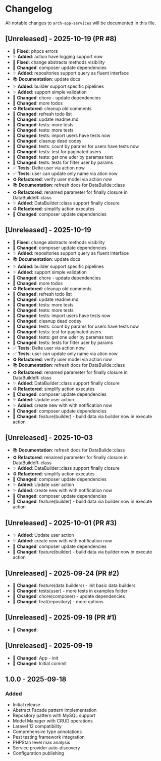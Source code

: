 # Changelog

All notable changes to `arch-app-services` will be documented in this file.

## [Unreleased] - 2025-10-19 (PR #8)


- 🐛 **Fixed**: phpcs errors
- ✨ **Added**: action have logging support now
- 🐛 **Fixed**: change abstracts methods visibility
- 🔧 **Changed**: composer update dependencies
- ✨ **Added**: repositories support query as fluent interface
- 📚 **Documentation**: update docs
- ✨ **Added**: builder support specific pipelines
- ✨ **Added**: support simple validation
- 📝 **Changed**: chore - update dependencies
- 🔧 **Changed**: more todos
- ♻️ **Refactored**: cleanup old comments
- 🔧 **Changed**: refresh todo list
- 🔧 **Changed**: update readme.md
- 📝 **Changed**: tests: more tests
- 📝 **Changed**: tests: more tests
- 📝 **Changed**: tests: import users have tests now
- 🔧 **Changed**: cleanup dead codey
- 📝 **Changed**: tests: count by params for users have tests now
- 📝 **Changed**: tests: test for paginated users
- 📝 **Changed**: tests: get one uder by paramas test
- 📝 **Changed**: tests: tests for filter user by params
- ✅ **Tests**: Delte user via action now
- ✅ **Tests**: user can update only name via ation now
- ♻️ **Refactored**: verify user model via action now
- 📚 **Documentation**: refresh docs for DataBuilde::class
- ♻️ **Refactored**: renamed parameter for finally closure in DataBuildeR::class
- ✨ **Added**: DataBuilder::class support finally closure
- ♻️ **Refactored**: simplify action executes
- 🔧 **Changed**: composer update dependencies

## [Unreleased] - 2025-10-19


- 🐛 **Fixed**: change abstracts methods visibility
- 🔧 **Changed**: composer update dependencies
- ✨ **Added**: repositories support query as fluent interface
- 📚 **Documentation**: update docs
- ✨ **Added**: builder support specific pipelines
- ✨ **Added**: support simple validation
- 📝 **Changed**: chore - update dependencies
- 🔧 **Changed**: more todos
- ♻️ **Refactored**: cleanup old comments
- 🔧 **Changed**: refresh todo list
- 🔧 **Changed**: update readme.md
- 📝 **Changed**: tests: more tests
- 📝 **Changed**: tests: more tests
- 📝 **Changed**: tests: import users have tests now
- 🔧 **Changed**: cleanup dead codey
- 📝 **Changed**: tests: count by params for users have tests now
- 📝 **Changed**: tests: test for paginated users
- 📝 **Changed**: tests: get one uder by paramas test
- 📝 **Changed**: tests: tests for filter user by params
- ✅ **Tests**: Delte user via action now
- ✅ **Tests**: user can update only name via ation now
- ♻️ **Refactored**: verify user model via action now
- 📚 **Documentation**: refresh docs for DataBuilde::class
- ♻️ **Refactored**: renamed parameter for finally closure in DataBuildeR::class
- ✨ **Added**: DataBuilder::class support finally closure
- ♻️ **Refactored**: simplify action executes
- 🔧 **Changed**: composer update dependencies
- ✨ **Added**: Update user action
- ✨ **Added**: create new with with notification now
- 🔧 **Changed**: composer update dependencies
- 📝 **Changed**: feature(builder) - build data via builder now in execute action

## [Unreleased] - 2025-10-03


- 📚 **Documentation**: refresh docs for DataBuilde::class
- ♻️ **Refactored**: renamed parameter for finally closure in DataBuildeR::class
- ✨ **Added**: DataBuilder::class support finally closure
- ♻️ **Refactored**: simplify action executes
- 🔧 **Changed**: composer update dependencies
- ✨ **Added**: Update user action
- ✨ **Added**: create new with with notification now
- 🔧 **Changed**: composer update dependencies
- 📝 **Changed**: feature(builder) - build data via builder now in execute action

## [Unreleased] - 2025-10-01 (PR #3)


- ✨ **Added**: Update user action
- ✨ **Added**: create new with with notification now
- 🔧 **Changed**: composer update dependencies
- 📝 **Changed**: feature(builder) - build data via builder now in execute action

## [Unreleased] - 2025-09-24 (PR #2)


- 📝 **Changed**: feature(data builders) - init basic data builders
- 📝 **Changed**: tests(user) - more tests in examples folder
- 📝 **Changed**: chore(composer) - update dependencies
- 📝 **Changed**: feat(repository) - more options

## [Unreleased] - 2025-09-19 (PR #1)


- 📝 **Changed**: 

## [Unreleased] - 2025-09-19


- 📝 **Changed**: App - init
- 📝 **Changed**: Initial commit

## 1.0.0 - 2025-09-18

### Added
- Initial release
- Abstract Facade pattern implementation
- Repository pattern with MySQL support
- Model Manager with CRUD operations
- Laravel 12 compatibility
- Comprehensive type annotations
- Pest testing framework integration
- PHPStan level max analysis
- Service provider auto-discovery
- Configuration publishing
